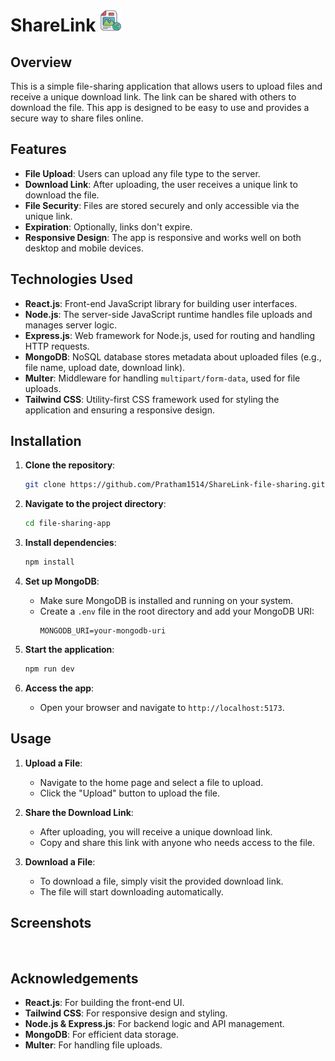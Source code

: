 # **ShareLink** <img src="https://github.com/Pratham1514/ShareLink-file-sharing/blob/main/client/public/icons8-file-share-96.png" width="35" />

## **Overview**

This is a simple file-sharing application that allows users to upload files and receive a unique download link. The link can be shared with others to download the file. This app is designed to be easy to use and provides a secure way to share files online.

## **Features**

- **File Upload**: Users can upload any file type to the server.
- **Download Link**: After uploading, the user receives a unique link to download the file.
- **File Security**: Files are stored securely and only accessible via the unique link.
- **Expiration**: Optionally, links don't expire.
- **Responsive Design**: The app is responsive and works well on both desktop and mobile devices.

## **Technologies Used**

- **React.js**: Front-end JavaScript library for building user interfaces.
- **Node.js**: The server-side JavaScript runtime handles file uploads and manages server logic.
- **Express.js**: Web framework for Node.js, used for routing and handling HTTP requests.
- **MongoDB**: NoSQL database stores metadata about uploaded files (e.g., file name, upload date, download link).
- **Multer**: Middleware for handling `multipart/form-data`, used for file uploads.
- **Tailwind CSS**: Utility-first CSS framework used for styling the application and ensuring a responsive design.

## **Installation**

1. **Clone the repository**:
    ```bash
    git clone https://github.com/Pratham1514/ShareLink-file-sharing.git
    ```

2. **Navigate to the project directory**:
    ```bash
    cd file-sharing-app
    ```

3. **Install dependencies**:
    ```bash
    npm install
    ```

4. **Set up MongoDB**:
    - Make sure MongoDB is installed and running on your system.
    - Create a `.env` file in the root directory and add your MongoDB URI:
      ```
      MONGODB_URI=your-mongodb-uri
      ```

5. **Start the application**:
    ```bash
    npm run dev
    ```

6. **Access the app**:
    - Open your browser and navigate to `http://localhost:5173`.

## **Usage**

1. **Upload a File**:
   - Navigate to the home page and select a file to upload.
   - Click the "Upload" button to upload the file.

2. **Share the Download Link**:
   - After uploading, you will receive a unique download link.
   - Copy and share this link with anyone who needs access to the file.

3. **Download a File**:
   - To download a file, simply visit the provided download link.
   - The file will start downloading automatically.

## **Screenshots**

<img src="" />

## **Acknowledgements**

- **React.js**: For building the front-end UI.
- **Tailwind CSS**: For responsive design and styling.
- **Node.js & Express.js**: For backend logic and API management.
- **MongoDB**: For efficient data storage.
- **Multer**: For handling file uploads.
